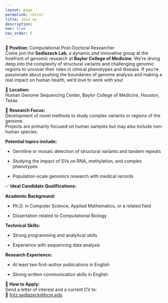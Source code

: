 ```yaml
---
layout: page
permalink: /hire/
title: Join us
description: 
nav: true
nav_order: 6
---
```


📌 **Position:** Computational Post-Doctoral Researcher  
 Come join the **Sedlazeck Lab**, a dynamic and innovative group at the forefront of genomic research at **Baylor College of Medicine**. We're diving deep into the complexity of structural variants and challenging genomic regions to uncover their roles in clinical phenotypes and disease. If you're passionate about pushing the boundaries of genome analysis and making a real impact on human health, we’d love to work with you\!

📍 **Location:**  
 Human Genome Sequencing Center, Baylor College of Medicine, Houston, Texas

🧪 **Research Focus:**  
 Development of novel methods to study complex variants or regions of the genome.  
 Projects are primarily focused on human samples but may also include non-human species.

**Potential topics include:**

* Germline or mosaic detection of structural variants and tandem repeats

* Studying the impact of SVs on RNA, methylation, and complex phenotypes

* Population-scale genomics research with medical records

✅ **Ideal Candidate Qualifications:**

**Academic Background:**

* Ph.D. in Computer Science, Applied Mathematics, or a related field

* Dissertation related to Computational Biology

**Technical Skills:**

* Strong programming and analytical skills

* Experience with sequencing data analysis

**Research Experience:**

* At least two first-author publications in English

* Strong written communication skills in English

📧 **How to Apply:**  
 Send a letter of interest and a current CV to:  
 📨 fritz.sedlazeck@bcm.edu